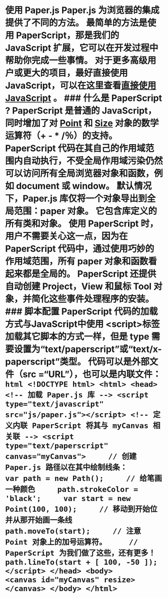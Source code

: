 # 使用 Paper.js  Paper.js 为浏览器的集成提供了不同的方法。 最简单的方法是使用 PaperScript，那是我们的 JavaScript 扩展，它可以在开发过程中帮助你完成一些事情。 对于更多高级用户或更大的项目，最好直接使用 JavaScript，可以在这里查看[直接使用 JavaScript](http://paperjs.org/tutorials/getting-started/using-javascript-directly/) 。  ### 什么是 PaperScript ?  PaperScript 是普通的 JavaScript，同时增加了对 [Point](http://paperjs.org/reference/point) 和 [Size](http://paperjs.org/reference/size) 对象的数学运算符（+ - \* /％）的支持。 PaperScript 代码在其自己的作用域范围内自动执行，不受全局作用域污染仍然可以访问所有全局浏览器对象和函数，例如 document 或 window。  默认情况下，Paper.js 库仅将一个对象导出到全局范围：**paper** 对象。 它包含库定义的所有类和对象。 使用 PaperScript 时，用户不需要关心这一点，因为在 PaperScript 代码中，通过使用巧妙的作用域范围，所有 paper 对象和函数看起来都是全局的。  PaperScript 还提供自动创建 Project，View 和鼠标 Tool 对象，并简化这些事件处理程序的安装。  ### 脚本配置  PaperScript 代码的加载方式与JavaScript中使用 &lt;script&gt;标签 加载其它脚本的方式一样，但是 type 需要设置为“text/paperscript”或“text/x-paperscript”类型。 代码可以是外部文件（src =“URL”），也可以是内联文件：  ```html <!DOCTYPE html> <html> <head> <!-- 加载 Paper.js 库 --> <script type="text/javascript" src="js/paper.js"></script> <!-- 定义内联 PaperScript 将其与 myCanvas 相关联 --> <script type="text/paperscript" canvas="myCanvas">     // 创建 Paper.js 路径以在其中绘制线条：     var path = new Path();     // 给笔画一种颜色     path.strokeColor = 'black';     var start = new Point(100, 100);     // 移动到开始位并从那开始画一条线     path.moveTo(start);     // 注意 Point 对象上的加号运算符。     // PaperScript 为我们做了这些，还有更多！     path.lineTo(start + [ 100, -50 ]); </script> </head> <body>     <canvas id="myCanvas" resize></canvas> </body> </html> ```
